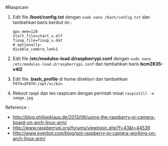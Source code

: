 #Raspicam  

1. Edit file **/boot/config.txt** dengan `sudo nano /boot/config.txt` dan tambahkan baris berikut ini :  

    ```
    gpu_mem=128
    start_file=start_x.elf
    fixup_file=fixup_x.dat
    # optionally:
    disable_camera_led=1
    ```
2. Edit file **/etc/modules-load.d/raspberrypi.conf** dengan `sudo nano /etc/modules-load.d/raspberrypi.conf` dan tambahkan baris **bcm2835-v4l2**  
3. Edit file **.bash_profile** di home direktori dan tambahkan `PATH=$PATH:/opt/vc/bin`  
4. Reboot raspi dan tes raspicam dengan perintah misal `raspistill -o image.jpg`

Reference :
- http://blog.philippklaus.de/2013/06/using-the-raspberry-pi-camera-board-on-arch-linux-arm/
- http://www.raspberrypi.org/forums/viewtopic.php?f=43&t=44539
- http://www.everbot.com/blog/got-raspberry-pi-camera-working-on-arch-linux-arm/

